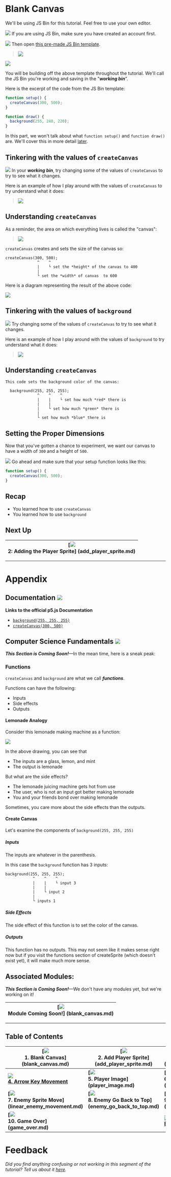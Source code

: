 # Blank Canvas

We'll be using JS Bin for this tutorial. Feel free to use your own editor.

![](img/checkmark.png) If you are using JS Bin, make sure you have created an
account first.

![](img/checkmark.png) Then open <a
href="http://jsbin.com/kecodi/3/edit?js,output" target="_blank">this pre-made JS
Bin template</a>.

> ![](img/t1_js_bin.png)

<a href="http://jsbin.com/kecodi/3/edit?js,output"
target="_blank">![](img/open_in_js_bin.png)</a>

You will be building off the above template throughout the tutorial. We'll call
the JS Bin you're working and saving in the "_**working bin**_".

Here is the excerpt of the code from the JS Bin template:

```js
function setup() {
  createCanvas(300, 500);
}

function draw() {
  background(255, 240, 220);
}
```

In this part, we won't talk about what `function setup()` and `function draw()`
are. We'll cover this in more detail
[later](linear_player_movement.md#understanding-the-code).

## Tinkering with the values of `createCanvas`

![](img/checkmark.png) In your **_working bin_**, try changing some of the
values of `createCanvas` to try to see what it changes.

Here is an example of how I play around with the values of `createCanvas` to try
understand what it does:

> ![](img/t1_change_canvas_values.gif)

## Understanding `createCanvas`

As a reminder, the area on which everything lives is called the
"canvas":

> ![](img/r_vocab2.png)

`createCanvas` creates and sets the size of the canvas so:

```
createCanvas(300, 500);
              ^    ^
              |    └ set the *height* of the canvas to 400
              |
              └ set the *width* of canvas  to 600
```

Here is a diagram representing the result of the above code:

![](img/t1_canvas_dimensions.png)

<!-- Google Drawing https://docs.google.com/drawings/d/1c0rai1S-RTuSrfU_WTnUKDH8o3c-eaeobzf7O58ad0k/edit?usp=sharing -->

## Tinkering with the values of `background`

![](img/checkmark.png) Try changing some of the values of `createCanvas` to
try to see what it changes.

Here is an example of how I play around with the values of `background` to try
understand what it does:

> ![](img/t1_background_color_change.gif)

## Understanding `createCanvas`

```
This code sets the background color of the canvas:

  background(255, 255, 255);
              ^    ^    ^
              |    |    └ set how much *red* there is
              |    |
              |    └ set how much *green* there is
              |
              └ set how much *blue* there is
```

## Setting the Proper Dimensions

Now that you've gotten a chance to experiment, we want our canvas to have a
width of `300` and a height of `500`.

![](img/checkmark.png) Go ahead and make sure that your setup function looks
like this:

```js
function setup() {
  createCanvas(300, 500);
}
```

## Recap

- You learned how to use `createCanvas`
- You learned how to use `background`

## Next Up

| **[![](img/sq_2_add_player_sprite.png)    <br> 2: Adding the Player Sprite]    (add_player_sprite.md)**    |
| ---------------------------------------------------------------------------------------------------------- |

---

# Appendix

## Documentation ![](img/documentation.png)

**Links to the official p5.js Documentation**

- [`background(255, 255, 255)`](http://p5js.org/reference/#/p5/background)
- [`createCanvas(300, 500)`](http://p5js.org/reference/#/p5/createCanvas)

## Computer Science Fundamentals ![](img/computer_science.png)

**_This Section is Coming Soon!_**—In the mean time, here is a sneak peak:

### Functions

`createCanvas` and `background` are what we call _**functions**_.

Functions can have the following:

- Inputs
- Side effects
- Outputs

#### Lemonade Analogy

Consider this lemonade making machine as a function:

![](img/function_machine.png)

In the above drawing, you can see that

- The inputs are a glass, lemon, and mint
- The output is lemonade

But what are the side effects?

- The lemonade juicing machine gets hot from use
- The user, who is not an input got better making lemonade
- You and your friends bond over making lemonade

Sometimes, you care more about the side effects than the outputs.

#### Create Canvas

Let's examine the components of `background(255, 255, 255)`

##### Inputs

The inputs are whatever in the parenthesis.

In this case the `background` function has 3 inputs:

```
background(255, 255, 255);
            ^    ^    ^
            |    |    └ input 3
            |    |
            |    └ input 2
            |
            └ inputs 1
```

##### Side Effects

The side effect of this function is to set the color of the canvas.

##### Outputs

This function has no outputs. This may not seem like it makes sense right now
but if you visit the functions section of createSprite (which doesn't exist
yet), it will make much more sense.

## Associated Modules:

**_This Section is Coming Soon!_**—We don't have any modules yet, but we're
working on it!

| **[![](img/coming_soon.png)          <br> Module Coming Soon!]      (blank_canvas.md)**          |
| ------------------------------------------------------------------------------------------------ |

--------------------------------------------------------------------------------

## Table of Contents

| **[![](img/sq_1_blank_canvas.png)          <br> 1.  Blank Canvas]      (blank_canvas.md)**          | **[![](img/sq_2_add_player_sprite.png)    <br> 2. Add Player Sprite]    (add_player_sprite.md)**    | **[![](img/sq_3_linear_player_movement.gif)  <br> 3. Linear Player Movement] (linear_player_movement.md)** |
| --------------------------------------------------------------------------------------------------- | --------------------------------------------------------------------------------------------------- | ---------------------------------------------------------------------------------------------------------- |
| **[![](img/sq_4_arrow_key_movement.gif)    <br> 4.  Arrow Key Movement](arrow_key_movement.md)**    | **[![](img/sq_5_player_image.gif)         <br> 5. Player Image]         (player_image.md)**         | **[![](img/sq_6_add_enemy_sprite.gif)        <br> 6. Add Enemy Sprite]       (add_enemy_sprite.md)**       |
| **[![](img/sq_7_linear_enemy_movement.gif) <br> 7.  Enemy Sprite Move] (linear_enemy_movement.md)** | **[![](img/sq_8_enemy_go_back_to_top.gif) <br> 8. Enemy Go Back to Top] (enemy_go_back_to_top.md)** | **[![](img/sq_9_random_enemy_position.gif)   <br> 9. Random Enemy Position]  (random_enemy_position.md)**  |
| **[![](img/sq_10_game_over.gif)            <br> 10. Game Over]         (game_over.md)**             |                                                                                                     | **[![](img/readme.png) <br> Back to the README.md](README.md)**                                            |

# Feedback

_Did you find anything confusing or not working in this segment of the
tutorial? Tell us about it
[here](https://docs.google.com/forms/d/1IxbiDtyP-UOx3hRGu3o2I-iVll95xQ6I_pW8JS3TZ2k/viewform?entry.1677546962=Creating+a+blank+canvas+for+the+bullet+dodging+game)._
